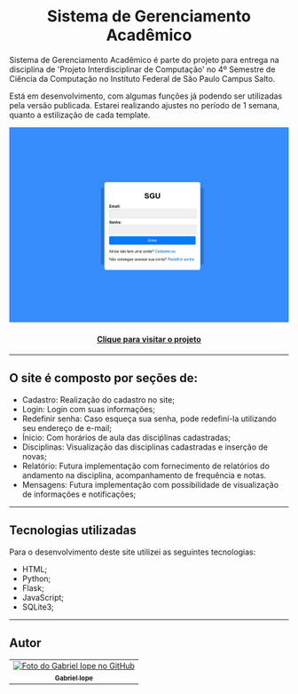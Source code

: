 <h1 align="center">Sistema de Gerenciamento Acadêmico</h1>

Sistema de Gerenciamento Acadêmico é parte do projeto para entrega na disciplina de 'Projeto Interdisciplinar de Computação' no 4º Semestre de Ciência da Computação no Instituto Federal de São Paulo Campus Salto.

Está em desenvolvimento, com algumas funções já podendo ser utilizadas pela versão publicada.
Estarei realizando ajustes no período de 1 semana, quanto a estilização de cada template.

![Resultado do projeto](static/imagem/Previa.png)

<h4 align="center"><a href="https://sistema-de-gerenciamento-academico.onrender.com/">Clique para visitar o projeto</a></h4>

---

## O site é composto por seções de:

- Cadastro: Realização do cadastro no site;
- Login: Login com suas informações;
- Redefinir senha: Caso esqueça sua senha, pode redefiní-la utilizando seu endereço de e-mail;
- Ínicio: Com horários de aula das disciṕlinas cadastradas;
- Disciplinas: Visualização das disciplinas cadastradas e inserção de novas;
- Relatório: Futura implementação com fornecimento de relatórios do andamento na disciplina, acompanhamento de frequência e notas.
- Mensagens: Futura implementação com possibilidade de visualização de informações e notificações;

---

## Tecnologias utilizadas

Para o desenvolvimento deste site utilizei as seguintes tecnologias:

- HTML;
- Python;
- Flask;
- JavaScript;
- SQLite3; 

---

## Autor

<table>
  <tr>
    <td align="center">
      <a href="https://github.com/iuricode">
        <img src="https://avatars3.githubusercontent.com/u/101360369" width="100px;" alt="Foto do Gabriel Iope no GitHub"/><br>
        <sub>
          <b>Gabriel Iope</b>
        </sub>
      </a>
    </td>
  </tr>
</table>


